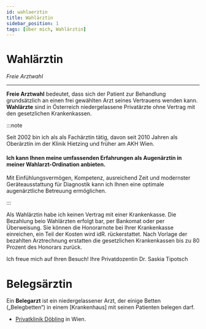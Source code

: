 ```yaml
---
id: wahlaerztin
title: Wahlärztin 
sidebar_position: 1
tags: [Über mich, Wahlärztin]
---
```


# Wahlärztin

*Freie Arztwahl*

------

**Freie Arztwahl** bedeutet, dass sich der Patient zur Behandlung  grundsätzlich an einen frei gewählten Arzt seines Vertrauens wenden  kann. **Wahlärzte** sind in Österreich niedergelassene Privatärzte ohne Vertrag mit den gesetzlichen Krankenkassen. 

:::note

Seit 2002 bin ich als als Fachärztin tätig, davon seit 2010 Jahren als Oberärztin im der Klinik Hietzing und früher am AKH Wien. 

#### **Ich kann Ihnen meine umfassenden Erfahrungen als Augenärztin in meiner Wahlarzt-Ordination anbieten.** 

Mit Einfühlungsvermögen, Kompetenz, ausreichend Zeit und modernster Geräteausstattung für Diagnostik kann ich Ihnen eine optimale augenärztliche Betreuung ermöglichen. 

:::

Als Wahlärztin habe ich keinen Vertrag mit einer Krankenkasse. Die Bezahlung beio Wahlärzten erfolgt bar, per Bankomat oder per Überweisung. Sie können die Honorarnote bei Ihrer Krankenkasse einreichen, ein Teil der Kosten wird idR. rückerstattet. Nach Vorlage der bezahlten Arztrechnung erstatten die gesetzlichen Krankenkassen bis zu 80 Prozent des Honorars zurück.

Ich freue mich auf Ihren Besuch!
Ihre Privatdozentin Dr. Saskia Tipotsch



# Belegsärztin

Ein **Belegarzt** ist ein niedergelassener Arzt, der einige Betten („Belegbetten“) in einem [Krankenhaus] mit seinen Patienten belegen darf.

- [Privatklinik Döbling](https://www.privatklinik-doebling.at/de/startseite) in Wien.

